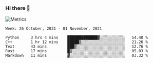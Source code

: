 ### Hi there 👋

![Metrics](https://github.com/radoapx/radoapx/blob/main/github-metrics.svg)

<!--START_SECTION:waka-->
```text
Week: 26 October, 2021 - 01 November, 2021

Python     3 hrs 4 mins    █████████████▓░░░░░░░░░░░   54.40 % 
C++        1 hr 12 mins    █████▒░░░░░░░░░░░░░░░░░░░   21.26 % 
Text       43 mins         ███▒░░░░░░░░░░░░░░░░░░░░░   12.76 % 
Rust       17 mins         █▒░░░░░░░░░░░░░░░░░░░░░░░   05.03 % 
Markdown   11 mins         ▓░░░░░░░░░░░░░░░░░░░░░░░░   03.32 % 
```
<!--END_SECTION:waka-->

<!--
**radoapx/radoapx** is a ✨ _special_ ✨ repository because its `README.md` (this file) appears on your GitHub profile.

Here are some ideas to get you started:

- 🔭 I’m currently working on ...
- 🌱 I’m currently learning ...
- 👯 I’m looking to collaborate on ...
- 🤔 I’m looking for help with ...
- 💬 Ask me about ...
- 📫 How to reach me: ...
- 😄 Pronouns: ...
- ⚡ Fun fact: ...
-->

